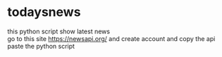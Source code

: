 # todaysnews
this python script show latest news <br />
go to this site https://newsapi.org/ and create account and copy the api paste the python script <br />
